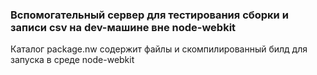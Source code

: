 ### Вспомогательный сервер для тестирования сборки и записи csv на dev-машине вне node-webkit

Каталог package.nw содержит файлы и скомпилированный билд для запуска в среде node-webkit
